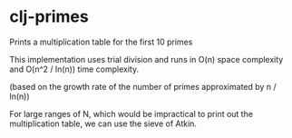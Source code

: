 # clj-primes

Prints a multiplication table for the first 10 primes

This implementation uses trial division and runs in O(n) space complexity and O(n^2 / ln(n)) time complexity.

(based on the growth rate of the number of primes approximated by n / ln(n))

For large ranges of N, which would be impractical to print out the multiplication table, we can use the sieve of Atkin.

